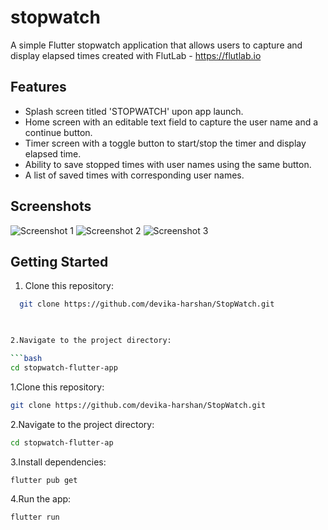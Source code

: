 # stopwatch

A simple Flutter stopwatch application that allows users to capture and display elapsed times created with FlutLab - https://flutlab.io

## Features

- Splash screen titled 'STOPWATCH' upon app launch.
- Home screen with an editable text field to capture the user name and a continue button.
- Timer screen with a toggle button to start/stop the timer and display elapsed time.
- Ability to save stopped times with user names using the same button.
- A list of saved times with corresponding user names.

## Screenshots

![Screenshot 1](screenshots/screenshot1.png)
![Screenshot 2](screenshots/screenshot2.png)
![Screenshot 3](screenshots/screenshot3.png)

## Getting Started

1. Clone this repository:

 ```bash
   git clone https://github.com/devika-harshan/StopWatch.git
   


2.Navigate to the project directory:

```bash
cd stopwatch-flutter-app
 ```

1.Clone this repository:

```bash
git clone https://github.com/devika-harshan/StopWatch.git
 ```


2.Navigate to the project directory:

```bash
cd stopwatch-flutter-ap
 ```


3.Install dependencies:

```bash
flutter pub get
 ```


4.Run the app:

```bash
flutter run
 ```
